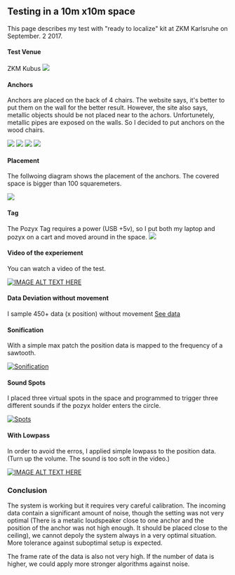 ## Testing in a 10m x10m space

This page describes my test with "ready to localize" kit at ZKM Karlsruhe on September. 2 2017.

#### Test Venue
ZKM Kubus
![](img/kubus.JPG)

#### Anchors
Anchors are placed on the back of 4 chairs. The website says, it's better to put them on the wall for the better result. However, the site also says, metallic objects should be not placed near to the achors. Unfortunetely, metallic pipes are exposed on the walls. So I decided to put anchors on the wood chairs.

![](img/chair1.JPG) ![](img/chair2.JPG) ![](img/chair3.JPG) ![](img/chair4.JPG)

#### Placement
The follwoing diagram shows the placement of the anchors. The covered space is bigger than 100 squaremeters.

![](img/experiment_pozyx.png)

#### Tag

The Pozyx Tag requires a power (USB +5v), so I put both my laptop and pozyx on a cart and moved around in the space.
![](img/cart.JPG)

#### Video of the experiement

You can watch a video of the test.

[![IMAGE ALT TEXT HERE](https://img.youtube.com/vi/ONqaNxJDlQM/0.jpg)](https://www.youtube.com/watch?v=ONqaNxJDlQM)

#### Data Deviation without movement

I sample 450+ data (x position) without movement
[See data](static_point.txt)

#### Sonification
With a simple max patch the position data is mapped to the frequency of  a sawtooth.

[![Sonification](https://img.youtube.com/vi/hN4E26Gh0Sk/0.jpg)](https://www.youtube.com/watch?v=hN4E26Gh0Sk)

#### Sound Spots
I placed three virtual spots in the space and programmed to trigger three different sounds if the pozyx holder enters the circle.

[![Spots](https://img.youtube.com/vi/dJLD-7ElBcE/0.jpg)](https://www.youtube.com/watch?v=dJLD-7ElBcE)

#### With Lowpass
In order to avoid the erros, I applied simple lowpass to the position data. (Turn up the volume. The sound is too soft in the video.)

[![IMAGE ALT TEXT HERE](https://img.youtube.com/vi/qzvyOtO7uUw/0.jpg)](https://www.youtube.com/watch?v=qzvyOtO7uUw)

### Conclusion

The system is working but it requires very careful calibration.
The incoming data contain a significant amount of noise, though the setting was not very optimal (There is a metalic loudspeaker close to one anchor and the position of the anchor was not high enough. It should be placed close to the ceiling), we cannot depoly the system always in a very optimal situation. More tolerance against suboptimal setup is expected.

The frame rate of the data is also not very high. If the number of data is higher, we could apply more stronger algorithms against noise.
